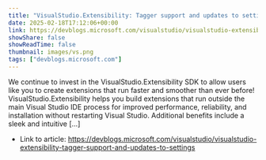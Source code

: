 ```yaml
---
title: "VisualStudio.Extensibility: Tagger support and updates to settings"
date: 2025-02-18T17:12:06+00:00
link: https://devblogs.microsoft.com/visualstudio/visualstudio-extensibility-tagger-support-and-updates-to-settings
showShare: false
showReadTime: false
thumbnail: images/vs.png
tags: ["devblogs.microsoft.com"]
---
```

We continue to invest in the VisualStudio.Extensibility SDK to allow users like you to create extensions that run faster and smoother than ever before! VisualStudio.Extensibility helps you build extensions that run outside the main Visual Studio IDE process for improved performance, reliability, and installation without restarting Visual Studio. Additional benefits include a sleek and intuitive […]

- Link to article: https://devblogs.microsoft.com/visualstudio/visualstudio-extensibility-tagger-support-and-updates-to-settings